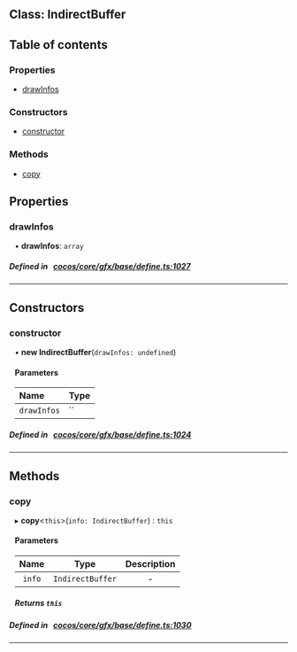 
## Class: IndirectBuffer





<div class="table-of-content">
<h2>Table of contents</h2>


### Properties

- [ drawInfos](#drawInfos)

### Constructors

- [ constructor](#constructor)

### Methods

- [ copy](#copy)
</div>

## Properties


### drawInfos
<div style="margin-left: 10px;">




•  **drawInfos**:
`array` 
</div>

##### Defined in &nbsp;   [cocos/core/gfx/base/define.ts:1027](https://github.com/cocos-creator/engine/blob/c7bf6b8a9/cocos/core/gfx/base/define.ts#L1027)&nbsp;


___

<!---->
## Constructors


### constructor
<div style="margin-left: 10px;">

• **new IndirectBuffer**(`drawInfos: undefined`)

#### Parameters
| Name | Type |
| :------ | :------ |
| `drawInfos` | `` |





</div>

##### Defined in &nbsp;   [cocos/core/gfx/base/define.ts:1024](https://github.com/cocos-creator/engine/blob/c7bf6b8a9/cocos/core/gfx/base/define.ts#L1024)&nbsp;


---

<!---->
## Methods

### copy
<div style="margin-left: 10px;">

▸   **copy**<`this`\>(`info: IndirectBuffer`) : `this`




<!---->
<!--    #### Returns `this` -->
<!---->

#### Parameters

| Name | Type | Description |
| :------: | :------: | :------: |
| `info` | `IndirectBuffer` | - |



##### Returns `this`




</div>

##### Defined in &nbsp;   [cocos/core/gfx/base/define.ts:1030](https://github.com/cocos-creator/engine/blob/c7bf6b8a9/cocos/core/gfx/base/define.ts#L1030)&nbsp;
___
<!---->



